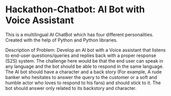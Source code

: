 # Hackathon-Chatbot: Al Bot with Voice Assistant 
This is a multilingual AI ChatBot which has four different personalities.  Created with the help of Python and Python libraries.

Description of Problem: 
Develop an Al bot with a Voice assistant that listens to end-user questions/queries and replies back with a proper response (S2S) system. The challenge here would be that the end user can speak in any language and the bot should be able to respond in the same language. The Al bot should have a character and a back story (For example, A rude banker who hesitates to answer the query to the customer or a soft and humble actor who loves to respond to his fans) and should stick to it. The bot should answer only related to its backstory and character.

